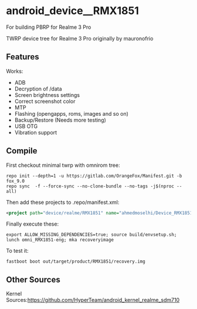 # android_device__RMX1851
For building PBRP for Realme 3 Pro

TWRP device tree for Realme 3 Pro originally by mauronofrio

## Features

Works:

- ADB
- Decryption of /data
- Screen brightness settings
- Correct screenshot color
- MTP
- Flashing (opengapps, roms, images and so on)
- Backup/Restore (Needs more testing)
- USB OTG
- Vibration support
## Compile

First checkout minimal twrp with omnirom tree:

```
repo init --depth=1 -u https://gitlab.com/OrangeFox/Manifest.git -b fox_9.0
repo sync  -f --force-sync --no-clone-bundle --no-tags -j$(nproc --all)
```

Then add these projects to .repo/manifest.xml:

```xml
<project path="device/realme/RMX1851" name="ahmedmoselhi/Device_RMX1851-OrangeFox" remote="github" revision="android-9.0" />
```

Finally execute these:

```
export ALLOW_MISSING_DEPENDENCIES=true; source build/envsetup.sh; lunch omni_RMX1851-eng; mka recoveryimage
```

To test it:

```
fastboot boot out/target/product/RMX1851/recovery.img
```
## Other Sources

Kernel Sources:https://github.com/HyperTeam/android_kernel_realme_sdm710
